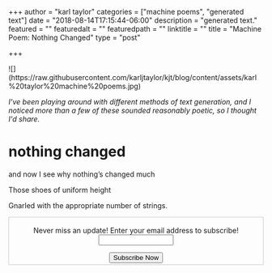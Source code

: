 +++
author = "karl taylor"
categories = ["machine poems", "generated text"]
date = "2018-08-14T17:15:44-06:00"
description = "generated text."
featured = ""
featuredalt = ""
featuredpath = ""
linktitle = ""
title = "Machine Poem: Nothing Changed"
type = "post"

+++

<meta name="twitter:card" content="summary"/>
<meta name="twitter:title" content="Machine Poem: Nothing Changed"/>
<meta name="twitter:description" content="Another exciting machine generated poem!"/>
<meta name="twitter:site" content="@karljtaylor"/>

<meta property="og:title" content="Machine Poem: Nothing Changed" />
<meta property="og:description" content="Another exciting machine generated poem!" />
<meta property="og:type" content="article" />
<meta property="og:url" content="https://blog.karljtaylor.com/blog/machine-poem-nothing-changed/" />
<meta property="og:image" content="https://raw.githubusercontent.com/karljtaylor/kjt/blog/content/assets/karl%20taylor%20machine%20poems.jpg">
![](https://raw.githubusercontent.com/karljtaylor/kjt/blog/content/assets/karl%20taylor%20machine%20poems.jpg)

_I've been playing around with different methods of text generation, and I noticed more than a few of these sounded reasonably poetic, so I thought I'd share._

# **nothing changed**

and now I see why nothing’s changed much

Those shoes of uniform height

Gnarled with the appropriate number of strings.

<form style="border:1px solid #ccc;padding:3px;text-align: center;" action="https://tinyletter.com/karljtaylor" method="post" target="popupwindow" onsubmit="window.open('https://tinyletter.com/karljtaylor', 'popupwindow', 'scrollbars=yes,width=800,height=600');return true" _lpchecked="1">
    <p style="
     display: flex;
     align-items: center;
     flex-direction: column;
 "><label for="tlemail">Never miss an update! Enter your email address to subscribe!</label>
      <input type="text" name="email" id="tlemail" style="
     width: 140px;
 "></p>
    <input type="hidden" value="1" name="embed"><input type="submit" value="Subscribe Now">
 </form>
